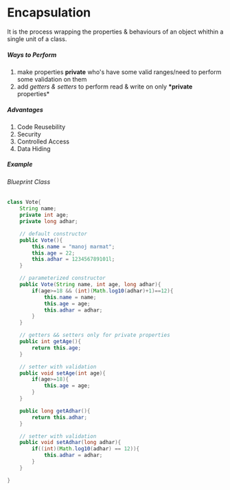 # Encapsulation

It is the process wrapping the properties & behaviours of an object whithin a single unit of a class.

##### Ways to Perform

1. make properties **private** who's have some valid ranges/need to perform some validation on them
2. add _getters & setters_ to perform read & write on only **\*private** properties\*

##### Advantages

1. Code Reusebility
2. Security
3. Controlled Access
4. Data Hiding

##### Example

###### Blueprint Class

```java
class Vote{
    String name;
    private int age;
    private long adhar;

    // default constructor
    public Vote(){
        this.name = "manoj marmat";
        this.age = 22;
        this.adhar = 123456789101l;
    }

    // parameterized constructor
    public Vote(String name, int age, long adhar){
        if(age>=18 && (int)(Math.log10(adhar)+1)==12){
            this.name = name;
            this.age = age;
            this.adhar = adhar;
        }
    }

    // getters && setters only for private properties
    public int getAge(){
        return this.age;
    }

    // setter with validation
    public void setAge(int age){
        if(age>=18){
            this.age = age;
        }
    }

    public long getAdhar(){
        return this.adhar;
    }

    // setter with validation
    public void setAdhar(long adhar){
        if((int)(Math.log10(adhar) == 12)){
            this.adhar = adhar;
        }
    }

}
```

